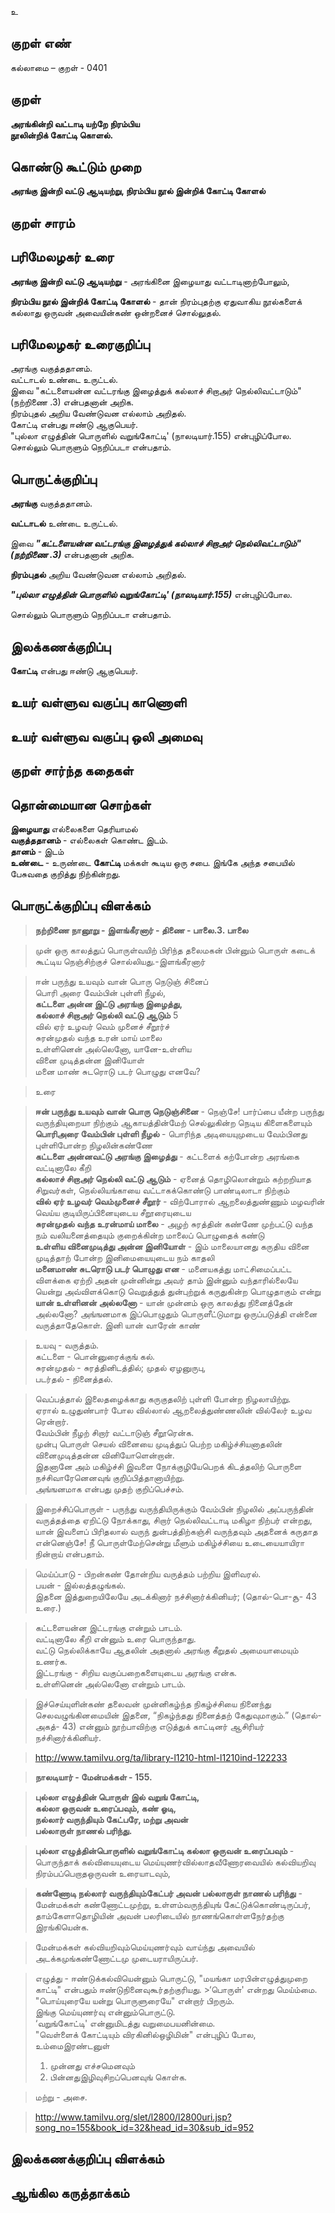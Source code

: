 உ

## குறள் எண் 

கல்லாமை – குறள் - 0401  

## குறள் 

**அரங்கின்றி வட்டாடி யற்றே நிரம்பிய  
நூலின்றிக் கோட்டி கொளல்.**

## கொண்டு கூட்டும் முறை

**அரங்கு இன்றி வட்டு ஆடியற்று, நிரம்பிய நூல் இன்றிக் கோட்டி கோளல்** 

## குறள் சாரம் 


## பரிமேலழகர் உரை

**அரங்கு இன்றி வட்டு ஆடியற்று** - அரங்கினை இழையாது வட்டாடினாற்போலும்,  

**நிரம்பிய நூல் இன்றிக் கோட்டி கோளல்** - தான் நிரம்புதற்கு ஏதுவாகிய நூல்களைக் கல்லாது ஒருவன் அவையின்கண் ஒன்றனைச் சொல்லுதல். 

## பரிமேலழகர் உரைகுறிப்பு   

அரங்கு வகுத்ததானம்.  
வட்டாடல் உண்டை உருட்டல்.  
இவை "கட்டளையன்ன வட்டரங்கு இழைத்துக் கல்லாச் சிறாஅர் நெல்லிவட்டாடும்" (நற்றிணை .3) என்பதனான் அறிக.  
நிரம்புதல் அறிய வேண்டுவன எல்லாம் அறிதல்.  
கோட்டி என்பது ஈண்டு ஆகுபெயர்.  
"புல்லா எழுத்தின் பொருளில் வறுங்கோட்டி' (நாலடியார்.155) என்புழிப்போல.  
சொல்லும் பொருளும் நெறிப்படா என்பதாம்.  

## பொருட்க்குறிப்பு 

**அரங்கு** வகுத்ததானம்.  

**வட்டாடல்** உண்டை உருட்டல்.  

இவை _**"கட்டளையன்ன வட்டரங்கு இழைத்துக் கல்லாச் சிறாஅர் நெல்லிவட்டாடும்" (நற்றிணை .3)**_ என்பதனான் அறிக.  

**நிரம்புதல்** அறிய வேண்டுவன எல்லாம் அறிதல்.  
  
_**"புல்லா எழுத்தின் பொருளில் வறுங்கோட்டி' (நாலடியார்.155)**_ என்புழிப்போல.  

சொல்லும் பொருளும் நெறிப்படா என்பதாம்.   

## இலக்கணக்குறிப்பு  

**கோட்டி** என்பது ஈண்டு ஆகுபெயர்.  

## உயர் வள்ளுவ வகுப்பு காணொளி


## உயர் வள்ளுவ வகுப்பு ஒலி அமைவு 

 
## குறள் சார்ந்த கதைகள் 


## தொன்மையான சொற்கள்

**இழையாது** எல்லைகளை தெரியாமல்  
**வகுத்ததானம்** - எல்லைகள் கொண்ட இடம்.  
**தானம்** - இடம்   
**உண்டை** - உருண்டை 
**கோட்டி** மக்கள் கூடிய ஒரு சபை. இங்கே அந்த சபையில் பேசுவதை குறித்து நிற்கின்றது.  

## பொருட்க்குறிப்பு விளக்கம்

>**நற்றிணை நானூறு - இளங்கீரனார் - திணை - பாலை.3. பாலை**  

>முன் ஒரு காலத்துப் பொருள்வயிற் பிரிந்த தலைமகன் பின்னும் பொருள் கடைக் கூட்டிய நெஞ்சிற்குச் சொல்லியது.-இளங்கீரனார்
	
>ஈன் பருந்து உயவும் வான் பொரு நெடுஞ் சினைப்  
>பொரி அரை வேம்பின் புள்ளி நீழல்,	  
>**கட்டளை அன்ன இட்டு அரங்கு இழைத்து,	  
>கல்லாச் சிறாஅர் நெல்லி வட்டு ஆடும்** 5	  
>வில் ஏர் உழவர் வெம் முனைச் சீறூர்ச்	  
>சுரன்முதல் வந்த உரன் மாய் மாலை	  
>உள்ளினென் அல்லெனோ, யானே-உள்ளிய	  
>வினை முடித்தன்ன இனியோள்	  
>மனை மாண் சுடரொடு படர் பொழுது எனவே?  

>உரை  

>**ஈன் பருந்து உயவும் வான் பொரு நெடுஞ்சினை** - நெஞ்சே! பார்ப்பை யீன்ற பருந்து வருந்தியுறையா நிற்கும் ஆகாயத்தின்மேற் செல்லுகின்ற நெடிய கிளைகளையும்  
>**பொரிஅரை வேம்பின் புள்ளி நீழல்** - பொரிந்த அடியையுமுடைய வேம்பினது புள்ளிபோன்ற நிழலின்கண்ணே   
>**கட்டளை அன்னவட்டு அரங்கு இழைத்து** - கட்டளைக் கற்போன்ற அரங்கை வட்டினாலே கீறி   
>**கல்லாச் சிறாஅர் நெல்லி வட்டு ஆடும்** - ஏனைத் தொழிலொன்றும் கற்றறியாத சிறுவர்கள், நெல்லியங்காயை வட்டாகக்கொண்டு பாண்டிலாடா நிற்கும்  
>**வில் ஏர் உழவர் வெம்முனைச் சீறூர்** - விற்போரால் ஆறலைத்துண்ணும் மழவரின் வெய்ய குடியிருப்பினையுடைய சீறூரையுடைய  
>**சுரன்முதல் வந்த உரன்மாய் மாலை** - அழற் சுரத்தின் கண்ணே முற்பட்டு வந்த நம் வலியனைத்தையும் குறைக்கின்ற மாலைப் பொழுதைக் கண்டு  
>**உள்ளிய வினைமுடித்து அன்ன இனியோள்** - இம் மாலையானது கருதிய வினை முடித்தாற் போன்ற இனிமையையுடைய நம் காதலி  
>**மனைமாண் சுடரொடு படர் பொழுது என** - மனையகத்து மாட்சிமைப்பட்ட விளக்கை ஏற்றி அதன் முன்னின்று அவர் தாம் இன்னும் வந்தாரில்லையே யென்று அவ்விளக்கொடு வெறுத்துத் துன்புற்றுக் கருதுகின்ற பொழுதாகும் என்று  
>**யான் உள்ளினன் அல்லனோ** - யான் முன்னம் ஒரு காலத்து நினைத்தேன் அல்லனோ? அங்ஙனமாக இப்பொழுதும் பொருளீட்டுமாறு ஒருப்படுத்தி என்னை வருத்தாதேகொள். இனி யான் வாரேன் காண்  


>உயவு - வருத்தம்.   
>கட்டளை - பொன்னுரைக்குங் கல்.   
>சுரன்முதல் - சுரத்தினிடத்தில்; முதல் ஏழனுருபு,   
>படர்தல் - நினைத்தல்.

>வெப்பத்தால் இலைதழைக்காது கருகுதலிற் புள்ளி போன்ற நிழலாயிற்று.  
>ஏரால் உழுதுண்பார் போல வில்லால் ஆறலைத்துண்ணலின் வில்லேர் உழவ ரென்றார்.  
>வேம்பின் நீழற் சிறார் வட்டாடுஞ் சீறூரென்க.  
>முன்பு பொருள் செயல் வினையை முடித்துப் பெற்ற மகிழ்ச்சியனாதலின் வினைமுடித்தன்ன வினியோளென்றான்.  
>இதனானே அம் மகிழ்ச்சி இவளை நோக்குழியேபெறக் கிடத்தலிற் பொருளை நச்சிவாரேனெனவுங் குறிப்பித்தானாயிற்று.  
>அங்ஙனமாக என்பது முதற் குறிப்பெச்சம்.

>இறைச்சிப்பொருள் - பருந்து வருந்தியிருக்கும் வேம்பின் நிழலில் அப்பருந்தின் வருத்தத்தை ஏறிட்டு நோக்காது, சிறார் நெல்லிவட்டாடி மகிழா நிற்பர் என்றது, யான் இவளைப் பிரிதலால் வருந் துன்பத்திற்கஞ்சி வருந்தவும் அதனைக் கருதாத என்னெஞ்சே! நீ பொருள்மேற்சென்று மீளும் மகிழ்ச்சியை உடையையாயிரா நின்றாய் என்பதாம்.   

>மெய்ப்பாடு - பிறன்கண் தோன்றிய வருத்தம் பற்றிய இளிவரல்.   
>பயன் - இல்லத்தழுங்கல்.   
>இதனை இத்துறையிலேயே அடக்கினார் நச்சினார்க்கினியர்; (தொல்-பொ-சூ- 43 உரை.)


>கட்டளையன்ன இட்டரங்கு என்றும் பாடம்.  
>வட்டினாலே கீறி என்னும் உரை பொருந்தாது.  
>வட்டு நெல்லிக்காயே ஆதலின் அதனால் அரங்கு கீறுதல் அமையாமையும் உணர்க.  
>இட்டரங்கு - சிறிய வகுப்பறைகளையுடைய அரங்கு என்க.    
>உள்ளினென் அல்லெனோ என்றும் பாடம்.

>இச்செய்யுளின்கண் தலைவன் முன்னிகழ்ந்த நிகழ்ச்சியை நினைந்து செலவழுங்கினமையின் இதனை, “நிகழ்ந்தது நினைத்தற் கேதுவுமாகும்.” (தொல்-அகத்- 43) என்னும் நூற்பாவிற்கு எடுத்துக் காட்டினர் ஆசிரியர் நச்சினார்க்கினியர்.    

>http://www.tamilvu.org/ta/library-l1210-html-l1210ind-122233
  
  
>**நாலடியார் - மேன்மக்கள் - 155.**  

>**புல்லா எழுத்தின் பொருள் இல் வறுங் கோட்டி,  
>கல்லா ஒருவன் உரைப்பவும், கண் ஓடி,  
>நல்லார் வருந்தியும் கேட்பரே, மற்று அவன்  
>பல்லாருள் நாணல் பரிந்து.**  


>**புல்லா எழுத்தின்பொருளில் வறுங்கோட்டி கல்லா ஒருவன் உரைப்பவும்** - பொருந்தாக் கல்வியையுடைய மெய்யுணர்வில்லாதவீணோரவையில் கல்வியறிவு நிரம்பப்பெறாதஒருவன் உரையாடவும்,     

>**கண்ணோடி நல்லார் வருந்தியும்கேட்பர் அவன் பல்லாருள் நாணல் பரிந்து** - மேன்மக்கள் கண்ணோட்டமுற்று, உள்ளம்வருந்தியுங் கேட்டுக்கொண்டிருப்பர், தாம்கேளாதொழியின் அவன் பலரிடையில் நாணங்கொள்ளநேர்தற்கு இரங்கியென்க.  

>மேன்மக்கள் கல்வியறிவும்மெய்யுணர்வும் வாய்ந்து அவையில் அடக்கமுங்கண்ணோட்டமு முடையராயிருப்பர்.


>எழுத்து - ஈண்டுக்கல்வியென்னும் பொருட்டு, "மயங்கா மரபின்எழுத்துமுறை காட்டி" என்பதும் ஈண்டுநினைவுகூர்தற்குரியது. >‘பொருள்' என்றது மெய்ம்மை.  
>"பொய்யுரையே யன்று பொருளுரையே" என்றார் பிறரும்.  
>இங்கு மெய்யுணர்வு என்னும்பொருட்டு.   
>‘வறுங்கோட்டி' என்னுமிடத்து வறுமைபயனின்மை.   
>"வெள்ளைக் கோட்டியும் விரகினில்ஒழிமின்" என்புழிப் போல,   
>உம்மைஇரண்டனுள்   
>1.	முன்னது எச்சமெனவும்  
>2.	பின்னதுஇழிவுசிறப்பெனவுங் கொள்க.  

>மற்று - அசை.  

>http://www.tamilvu.org/slet/l2800/l2800uri.jsp?song_no=155&book_id=32&head_id=30&sub_id=952

## இலக்கணக்குறிப்பு விளக்கம்


## ஆங்கில கருத்தாக்கம் 


